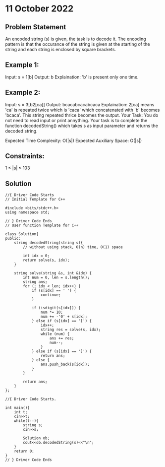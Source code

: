 # 11 October 2022

## Problem Statement
An encoded string (s) is given, the task is to decode it. The encoding pattern is that the occurance of the string is given at the starting of the string and each string is enclosed by square brackets.

## Example 1:

Input: s = 1[b]
Output: b
Explaination: 'b' is present only one time.


## Example 2:

Input: s = 3[b2[ca]]
Output: bcacabcacabcaca
Explaination: 2[ca] means 'ca' is repeated 
twice which is 'caca' which concatenated with 
'b' becomes 'bcaca'. This string repeated 
thrice becomes the output.
Your Task:
You do not need to read input or print annything. Your task is to complete the function decodedString() which takes s as input parameter and returns the decoded string.

Expected Time Complexity: O(|s|)
Expected Auxiliary Space: O(|s|)

## Constraints:
1 ≤ |s| ≤ 103


## Solution
```
//{ Driver Code Starts
// Initial Template for C++

#include <bits/stdc++.h>
using namespace std;

// } Driver Code Ends
// User function Template for C++

class Solution{
public:
    string decodedString(string s){
        // without using stack, O(n) time, O(1) space
        
        int idx = 0;
        return solve(s, idx);
    }
    
    string solve(string &s, int &idx) {
        int num = 0, len = s.length();
        string ans;
        for (; idx < len; idx++) {
            if (s[idx] == ' ') {
                continue;
            }
            
            if (isdigit(s[idx])) {
                num *= 10;
                num += -'0' + s[idx];
            } else if (s[idx] == '[') {
                idx++;
                string res = solve(s, idx);
                while (num) {
                    ans += res;
                    num--;
                }
            } else if (s[idx] == ']') {
                return ans;
            } else {
                ans.push_back(s[idx]);
            }
        }
        
        return ans;
    }
};

//{ Driver Code Starts.

int main(){
    int t;
    cin>>t;
    while(t--){
        string s;
        cin>>s;
        
        Solution ob;
        cout<<ob.decodedString(s)<<"\n";
    }
    return 0;
}
// } Driver Code Ends
```
